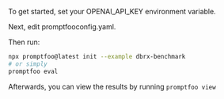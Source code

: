 To get started, set your OPENAI_API_KEY environment variable.

Next, edit promptfooconfig.yaml.

Then run:

```bash
npx promptfoo@latest init --example dbrx-benchmark
# or simply
promptfoo eval
```

Afterwards, you can view the results by running `promptfoo view`

